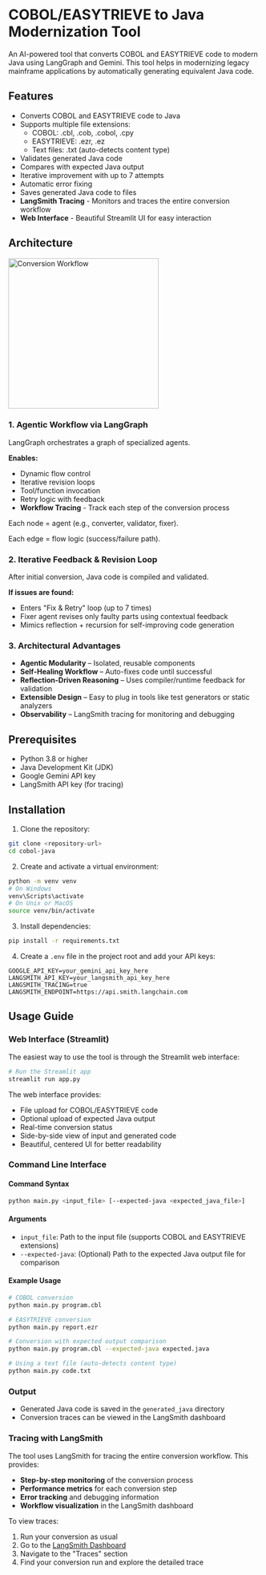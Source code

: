 # COBOL/EASYTRIEVE to Java Modernization Tool

An AI-powered tool that converts COBOL and EASYTRIEVE code to modern Java using LangGraph and Gemini. This tool helps in modernizing legacy mainframe applications by automatically generating equivalent Java code.

## Features

- Converts COBOL and EASYTRIEVE code to Java
- Supports multiple file extensions:
  - COBOL: .cbl, .cob, .cobol, .cpy
  - EASYTRIEVE: .ezr, .ez
  - Text files: .txt (auto-detects content type)
- Validates generated Java code
- Compares with expected Java output
- Iterative improvement with up to 7 attempts
- Automatic error fixing
- Saves generated Java code to files
- **LangSmith Tracing** - Monitors and traces the entire conversion workflow
- **Web Interface** - Beautiful Streamlit UI for easy interaction

## Architecture
<p>
  <img src="flowchart.png" alt="Conversion Workflow" width="300" heignt="500"/>
</p>

### 1. Agentic Workflow via LangGraph
LangGraph orchestrates a graph of specialized agents.

**Enables:**
- Dynamic flow control
- Iterative revision loops
- Tool/function invocation
- Retry logic with feedback
- **Workflow Tracing** - Track each step of the conversion process

Each node = agent (e.g., converter, validator, fixer).

Each edge = flow logic (success/failure path).

### 2. Iterative Feedback & Revision Loop
After initial conversion, Java code is compiled and validated.

**If issues are found:**
- Enters "Fix & Retry" loop (up to 7 times)
- Fixer agent revises only faulty parts using contextual feedback
- Mimics reflection + recursion for self-improving code generation

### 3. Architectural Advantages
- **Agentic Modularity** – Isolated, reusable components
- **Self-Healing Workflow** – Auto-fixes code until successful
- **Reflection-Driven Reasoning** – Uses compiler/runtime feedback for validation
- **Extensible Design** – Easy to plug in tools like test generators or static analyzers
- **Observability** – LangSmith tracing for monitoring and debugging

## Prerequisites

- Python 3.8 or higher
- Java Development Kit (JDK)
- Google Gemini API key
- LangSmith API key (for tracing)

## Installation

1. Clone the repository:
```bash
git clone <repository-url>
cd cobol-java
```

2. Create and activate a virtual environment:
```bash
python -m venv venv
# On Windows
venv\Scripts\activate
# On Unix or MacOS
source venv/bin/activate
```

3. Install dependencies:
```bash
pip install -r requirements.txt
```

4. Create a `.env` file in the project root and add your API keys:
```
GOOGLE_API_KEY=your_gemini_api_key_here
LANGSMITH_API_KEY=your_langsmith_api_key_here
LANGSMITH_TRACING=true
LANGSMITH_ENDPOINT=https://api.smith.langchain.com
```

## Usage Guide

### Web Interface (Streamlit)

The easiest way to use the tool is through the Streamlit web interface:

```bash
# Run the Streamlit app
streamlit run app.py
```

The web interface provides:
- File upload for COBOL/EASYTRIEVE code
- Optional upload of expected Java output
- Real-time conversion status
- Side-by-side view of input and generated code
- Beautiful, centered UI for better readability

### Command Line Interface

#### Command Syntax
```bash
python main.py <input_file> [--expected-java <expected_java_file>]
```

#### Arguments
- `input_file`: Path to the input file (supports COBOL and EASYTRIEVE extensions)
- `--expected-java`: (Optional) Path to the expected Java output file for comparison

#### Example Usage
```bash
# COBOL conversion
python main.py program.cbl

# EASYTRIEVE conversion
python main.py report.ezr

# Conversion with expected output comparison
python main.py program.cbl --expected-java expected.java

# Using a text file (auto-detects content type)
python main.py code.txt
```

### Output

- Generated Java code is saved in the `generated_java` directory
- Conversion traces can be viewed in the LangSmith dashboard

### Tracing with LangSmith

The tool uses LangSmith for tracing the entire conversion workflow. This provides:

- **Step-by-step monitoring** of the conversion process
- **Performance metrics** for each conversion step
- **Error tracking** and debugging information
- **Workflow visualization** in the LangSmith dashboard

To view traces:
1. Run your conversion as usual
2. Go to the [LangSmith Dashboard](https://smith.langchain.com/)
3. Navigate to the "Traces" section
4. Find your conversion run and explore the detailed trace